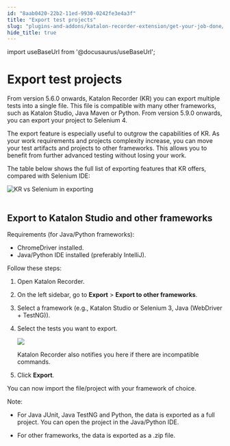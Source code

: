 ```yaml
---
id: "8aab0420-22b2-11ed-9930-0242fe3e4a3f"
title: "Export test projects"
slug: "plugins-and-addons/katalon-recorder-extension/get-your-job-done/export-scenarios/export-test-projects"
hide_title: true
---
```

import useBaseUrl from '@docusaurus/useBaseUrl';


# <a id="id" class="anchor_top_offset"/><a id="ariaid-title1" class="anchor_top_offset"/>Export test projects

<p xmlns="http://www.w3.org/1999/xhtml" className="p">From version 5.6.0 onwards, Katalon Recorder (KR) you can export multiple tests into a single file. This file is compatible with many other frameworks, such as Katalon Studio, Java Maven or Python. From version 5.9.0 onwards, you can export your project to Selenium 4.</p> 
<p xmlns="http://www.w3.org/1999/xhtml" className="p">The export feature is especially useful to outgrow the capabilities of KR. As your work requirements and projects complexity increase, you can move your test artifacts and projects to other frameworks. This allows you to benefit from further advanced testing without losing your work.</p> 
<p xmlns="http://www.w3.org/1999/xhtml" className="p">The table below shows the full list of exporting features that KR offers, compared with Selenium IDE:</p> 
<p xmlns="http://www.w3.org/1999/xhtml" className="p"><img className="image" src={useBaseUrl("https://github.com/katalon-studio/docs-images/raw/master/katalon-recorder/docs/5.6.0-release/KR%20vs.%20Selenium%20exporting%20features.png")} alt="KR vs Selenium in exporting" /><br /><br /></p> 

## <a id="id_2" class="anchor_top_offset"/>Export to Katalon Studio and other frameworks

<p xmlns="http://www.w3.org/1999/xhtml" className="p">Requirements (for Java/Python frameworks):</p> 
<ul xmlns="http://www.w3.org/1999/xhtml" className="ul"><li className="li">ChromeDriver installed.</li><li className="li">Java/Python IDE installed (preferably IntelliJ).</li></ul> 
<p xmlns="http://www.w3.org/1999/xhtml" className="p">Follow these steps:</p> 
<ol xmlns="http://www.w3.org/1999/xhtml" className="ol"><li className="li">Open Katalon Recorder.</li><li className="li"><p className="p">On the left sidebar, go to <strong className="ph b">Export</strong> &gt; <strong className="ph b">Export to other frameworks</strong>.</p></li><li className="li"><p className="p">Select a framework (e.g., Katalon Studio or Selenium 3, Java (WebDriver + TestNG)).</p></li><li className="li"><p className="p">Select the tests you want to export. </p><p className="p"><img className="image" src={useBaseUrl("/8ab1bae0-22b2-11ed-9930-0242fe3e4a3f.jpeg")} /></p><p className="p">Katalon Recorder also notifies you here if there are incompatible commands.</p></li><li className="li"><p className="p">Click <strong className="ph b">Export</strong>.</p></li></ol> 
<p xmlns="http://www.w3.org/1999/xhtml" className="p">You can now import the file/project with your framework of choice.</p> 
<div xmlns="http://www.w3.org/1999/xhtml" className="note note note_note"><span className="note__title">Note:</span> <ul className="ul"><li className="li"><p className="p">For Java JUnit, Java TestNG and Python, the data is exported as a full project. You can open the project in the Java/Python IDE.</p></li><li className="li"><p className="p">For other frameworks, the data is exported as a .zip file.</p></li></ul></div>
